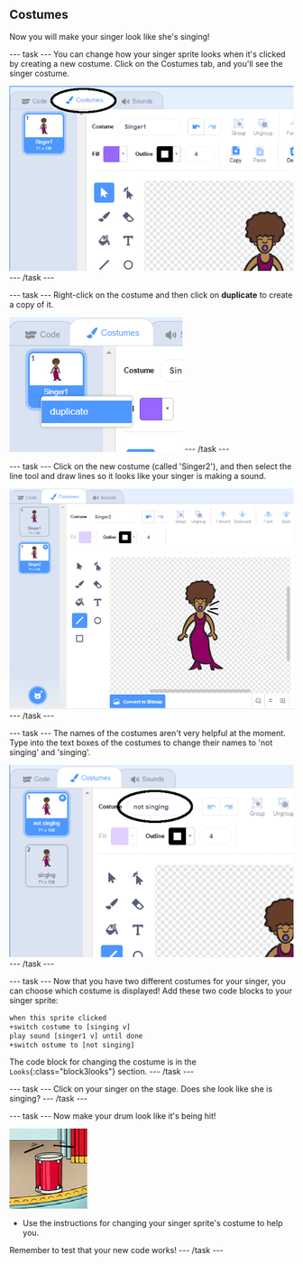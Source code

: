 ## Costumes

Now you will make your singer look like she's singing!

--- task ---
You can change how your singer sprite looks when it's clicked by creating a new costume. Click on the Costumes tab, and you'll see the singer costume.

![screenshot](images/band-singer-costume-annotated.png)
--- /task ---

--- task ---
Right-click on the costume and then click on **duplicate** to create a copy of it.

![screenshot](images/band-singer-duplicate.png)
--- /task ---

--- task ---
Click on the new costume (called 'Singer2'), and then select the line tool and draw lines so it looks like your singer is making a sound.

![screenshot](images/band-singer-click.png)
--- /task ---

--- task ---
The names of the costumes aren't very helpful at the moment. Type into the text boxes of the costumes to change their names to 'not singing' and 'singing'.

![screenshot](images/band-singer-name-annotated.png)
--- /task ---

--- task ---
Now that you have two different costumes for your singer, you can choose which costume is displayed! Add these two code blocks to your singer sprite:

```blocks3
when this sprite clicked
+switch costume to [singing v]
play sound [singer1 v] until done
+switch ostume to [not singing]
```

The code block for changing the costume is in the `Looks`{:class="block3looks"} section.
--- /task ---

--- task ---
Click on your singer on the stage. Does she look like she is singing?
--- /task ---

--- task ---
Now make your drum look like it's being hit!

![screenshot](images/band-drum-final.png)

- Use the instructions for changing your singer sprite's costume to help you.

Remember to test that your new code works!
--- /task ---
